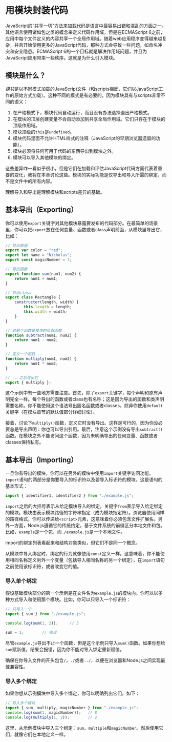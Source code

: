 # 用模块封装代码

JavaScript的“共享一切”方法来加载代码是语言中最容易出错和混乱的方面之一。其他语言使用诸如包之类的概念来定义代码作用域，但是在ECMAScript 6之前，应用中每个文件定义的内容共享一个全局作用域。随着web应用程序变得越来越复杂，并且开始使用更多的JavaScript代码，那种方式会导致一些问题，如命名冲突和安全隐患。ECMAScript 6的一个目标就是解决作用域问题，并且为JavaScript应用带来一些秩序。这就是为什么引入模块。

## 模块是什么？

*模块*是以不同模式加载的JavaScript文件（和scripts相反，它们以JavaScript工作的原始方式加载）。这种不同的模式是有必要的，因为模块具有与scripts非常不同的语义：

 1. 在严格模式下，模块代码自动运行，而且没有办法选择退出严格模式。
 2. 在模块的顶层创建变量不会自动添加到共享全局作用域。它们只存在于模块的顶级作用域。
 3. 模块顶级的`this`是`undefined`。
 4. 模块代码里面不允许HTML样式的注释（JavaScript的早期浏览器遗留的功能）。
 5. 模块必须将任何可用于代码的东西导出到模块之外。
 6. 模块可以导入其他模块的绑定。
 
这些差异咋一看似乎很小，但是它们在加载和评估JavaScript代码方面代表着重要的变化，我将在本章讨论这些。模块的实际功能是仅导出和导入所需的绑定，而不是文件中的所有内容。

理解导入和导出是理解模块和scripts差异的基础。

## 基本导出（Exporting）

你可以使用`export`关键字对其他模块暴露要发布的代码部分。在最简单的场景里，你可以把`export`放在任何变量、函数或者class声明前面，从模块里导出它，比如：

```js
// 导出数据
export var color = "red";
export let name = "Nicholas";
export const magicNumber = 7;

// 导出函数
export function sum(num1, num2) {
    return num1 + num1;
}

// 导出class
export class Rectangle {
    constructor(length, width) {
        this.length = length;
        this.width = width;
    }
}

// 这是个函数是模块的私有函数
function subtract(num1, num2) {
    return num1 - num2;
}

// 定义一个函数...
function multiply(num1, num2) {
    return num1 * num2;
}

// ...之后导出它
export { multiply };

```

这个示例中有一些地方需要注意。首先，除了`export`关键字，每个声明和原有声明完全一样。每个导出的函数或者class也有名称；这是因为导出的函数和类声明需要名称。你不能使用这个语法导出匿名函数或者classes，除非你使用`default`关键字（在模块章节的默认值部分详细讨论）。

接着，讨论下`multiply()`函数，定义它时没有导出。这样是可行的，因为你没必要总是导出声明：你也可以导出引用。最后，注意这个示例没有导出`subtract()`函数。在模块之外不能访问这个函数，因为未明确导出的任何变量、函数或者classes保持私有。

## 基本导出（Importing）
一旦你有导出的模块，你可以在另外的模块中使用`import`关键字访问功能。`import`语句的两部分是你要导入的标识符以及要导入标识符的模块。这是语句的基本形式：

```js
import { identifier1, identifier2 } from "./example.js";
```

`import`之后的大括号表示从给定模块导入的绑定。关键字`from`表示导入给定绑定的模块。模块由表示模块路径的字符串指定（成为模块指定符）。浏览器使用同样的路径格式，你可以传递给`<script>`元素，这意味着你必须包含文件扩展名。另外一方面，Node.js遵循它的传统约定，基于文件系统的前缀区分本地文件和包。比如，`example`是一个包，而`./example.js`是一个本地文件。

import的绑定列表看起来和结构对象类似，但它们不是同一个概念。

从模块中导入绑定时，绑定的行为就像使用`const`定义一样。这意味着，你不能使用相同名称定义另外一个变量（包括导入相同名称的另一个绑定），在`import`语句之前使用该标识符，或者改变它的值。

### 导入单个绑定

假设基础模块部分的第一个示例是在文件名为`example.js`的模块内。你可以以多种方式导入和使用那个模块。比如，你可以只导入一个标识符：

```js
// 只导入一个
import { sum } from "./example.js";

console.log(sum(1, 2));     // 3

sum = 1;        // 错误
```

尽管`example.js`导出不止一个函数，但是这个示例只导入`sum()`函数。如果你想给`sum`赋新值，结果会报错，因为你不能对导入绑定重新赋值。

确保在你导入文件的开头包含`/`，`./`或者`../`，以便在浏览器和Node.js之间实现最佳兼容性。

### 导入多个绑定

如果你想从示例模块中导入多个绑定，你可以明确列出它们，如下：

```js
// 导入多个模块
import { sum, multiply, magicNumber } from "./example.js";
console.log(sum(1, magicNumber));   // 8
console.log(multiply(1, 2));        // 2
```

这里，从示例模块中导入三个绑定：`sum`，`multiple`和`magicNumber`。然后使用它们，就像它们在本地定义一样。
